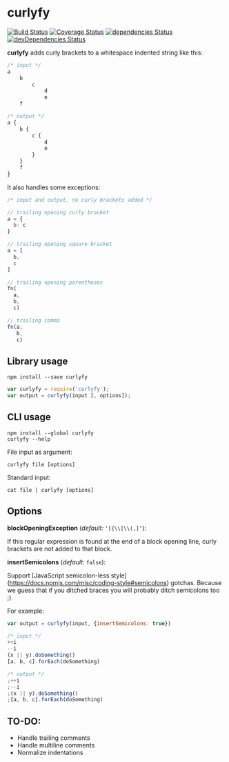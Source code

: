 curlyfy
=======

[![Build Status](https://travis-ci.org/rstuven/curlyfy.svg)](https://travis-ci.org/rstuven/curlyfy)
[![Coverage Status](https://coveralls.io/repos/rstuven/curlyfy/badge.svg)](https://coveralls.io/r/rstuven/curlyfy)
[![dependencies Status](https://david-dm.org/rstuven/curlyfy.svg)](https://david-dm.org/rstuven/curlyfy#info=dependencies)
[![devDependencies Status](https://david-dm.org/rstuven/curlyfy/dev-status.svg)](https://david-dm.org/rstuven/curlyfy#info=devDependencies)

**curlyfy** adds curly brackets to a whitespace indented string like this:

``` javascript
/* input */
a
    b
        c
            d
            e
    f
```

``` javascript
/* output */
a {
    b {
        c {
            d
            e
        }
    }
    f
}
```

It also handles some exceptions:

``` javascript
/* input and output, no curly brackets added */

// trailing opening curly bracket
a = {
  b: c
}

// trailing opening square bracket
a = [
  b,
  c
]

// trailing opening parentheses
fn(
  a,
  b,
  c)

// trailing comma
fn(a,
   b,
   c)

```

Library usage
-------------

``` shell
npm install --save curlyfy
```

``` javascript
var curlyfy = require('curlyfy');
var output = curlyfy(input [, options]);
```

CLI usage
---------

``` shell
npm install --global curlyfy
curlyfy --help
```

File input as argument:
``` shell
curlyfy file [options]
```

Standard input:
``` shell
cat file | curlyfy [options]
```

Options
-------

**blockOpeningException** (*default:* ``'[{\\[\\(,]'``):

If this regular expression is found at the end of a block opening line, curly brackets are not added to that block.

**insertSemicolons** (*default:* `false`):

Support
[JavaScript semicolon-less style]
(https://docs.npmjs.com/misc/coding-style#semicolons)
gotchas.
Because we guess that if you ditched braces
you will probably ditch semicolons too ;)

For example:

``` javascript
var output = curlyfy(input, {insertSemicolons: true})
```

``` javascript
/* input */
++i
--i
(x || y).doSomething()
[a, b, c].forEach(doSomething)
```

``` javascript
/* output */
;++i
;--i
;(x || y).doSomething()
;[a, b, c].forEach(doSomething)
```

TO-DO:
------

- Handle trailing comments
- Handle multiline comments
- Normalize indentations
